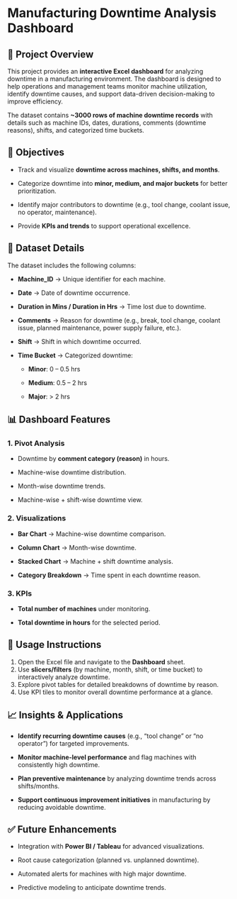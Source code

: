 
# Manufacturing Downtime Analysis Dashboard

## 📌 Project Overview

This project provides an **interactive Excel dashboard** for analyzing downtime in a manufacturing environment. The dashboard is designed to help operations and management teams monitor machine utilization, identify downtime causes, and support data-driven decision-making to improve efficiency.

The dataset contains **~3000 rows of machine downtime records** with details such as machine IDs, dates, durations, comments (downtime reasons), shifts, and categorized time buckets.

## 🎯 Objectives

* Track and visualize **downtime across machines, shifts, and months**.
  
* Categorize downtime into **minor, medium, and major buckets** for better prioritization.
  
* Identify major contributors to downtime (e.g., tool change, coolant issue, no operator, maintenance).
  
* Provide **KPIs and trends** to support operational excellence.


## 📂 Dataset Details

The dataset includes the following columns:

* **Machine_ID** → Unique identifier for each machine.
  
* **Date** → Date of downtime occurrence.
  
* **Duration in Mins / Duration in Hrs** → Time lost due to downtime.
  
* **Comments** → Reason for downtime (e.g., break, tool change, coolant issue, planned maintenance, power supply failure, etc.).
  
* **Shift** → Shift in which downtime occurred.
  
* **Time Bucket** → Categorized downtime:

  * **Minor**: 0 – 0.5 hrs
    
  * **Medium**: 0.5 – 2 hrs
    
  * **Major**: > 2 hrs


## 📊 Dashboard Features

### 1. **Pivot Analysis**

* Downtime by **comment category (reason)** in hours.
  
* Machine-wise downtime distribution.
  
* Month-wise downtime trends.
  
* Machine-wise + shift-wise downtime view.

### 2. **Visualizations**

* **Bar Chart** → Machine-wise downtime comparison.
  
* **Column Chart** → Month-wise downtime.
  
* **Stacked Chart** → Machine + shift downtime analysis.
  
* **Category Breakdown** → Time spent in each downtime reason.

### 3. **KPIs**

* **Total number of machines** under monitoring.
  
* **Total downtime in hours** for the selected period.


## 🚀 Usage Instructions

1. Open the Excel file and navigate to the **Dashboard** sheet.
2. Use **slicers/filters** (by machine, month, shift, or time bucket) to interactively analyze downtime.
3. Explore pivot tables for detailed breakdowns of downtime by reason.
4. Use KPI tiles to monitor overall downtime performance at a glance.


## 📈 Insights & Applications

* **Identify recurring downtime causes** (e.g., “tool change” or “no operator”) for targeted improvements.
  
* **Monitor machine-level performance** and flag machines with consistently high downtime.
  
* **Plan preventive maintenance** by analyzing downtime trends across shifts/months.
  
* **Support continuous improvement initiatives** in manufacturing by reducing avoidable downtime.


## ✅ Future Enhancements

* Integration with **Power BI / Tableau** for advanced visualizations.
  
* Root cause categorization (planned vs. unplanned downtime).
  
* Automated alerts for machines with high major downtime.
  
* Predictive modeling to anticipate downtime trends.

